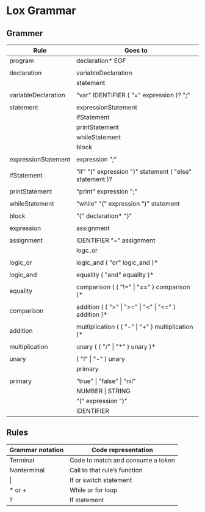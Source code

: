﻿# Lox Grammar

## Grammer
| Rule					| Goes to													|
|-----------------------|-----------------------------------------------------------|
| program				| declaration\* EOF											|
|						|															|
| declaration			| variableDeclaration										|
|						| statement													|
|						|															|
| variableDeclaration	| "var" IDENTIFIER ( "=" expression )? ";"					|
|						|															|
| statement				| expressionStatement										|
|						| ifStatement												|
|						| printStatement											|
|						| whileStatement											|
|						| block														|
|						|															|
| expressionStatement	| expression ";"											|
|						|															|
| ifStatement			| "if" "(" expression ")" statement ( "else" statement )?	|
|						|															|
| printStatement		| "print" expression ";"									|
|						|															|
| whileStatement		| "while" "(" expression ")" statement
|						|															|
| block					| "{" declaration\* "}"										|
|						|															|
| expression			| assignment												|
|						|															|
| assignment			| IDENTIFIER "=" assignment									|
|						| logc_or													|
|						|															|
| logic_or				| logic_and ( "or" logic_and )*								|
|						|															|
| logic_and				| equality ( "and" equality )*								|
|						|															|
| equality				| comparison ( ( "!=" \| "==" ) comparison )*				|
|						|															|
| comparison			| addition ( ( ">" \| ">=" \| "<" \| "<=" ) addition )*		|
|						|															|
| addition				| multiplication ( ( "-" \| "+" ) multiplication )*			|
|						|															|
| multiplication		| unary ( ( "/" \| "\*" ) unary )*							|
|						|															|
| unary					| ( "!" \| "-" ) unary										|
|						| primary													|
|						|															|
| primary				| "true" \| "false" \| "nil"								|
|						| NUMBER \| STRING											|
|						| "(" expression ")"										|
|						| IDENTIFIER												|

## Rules
| Grammar notation	| Code representation				|
|-------------------|-----------------------------------|
| Terminal			| Code to match and consume a token	|
| Nonterminal		| Call to that rule’s function		|
| \|				| If or switch statement			|
| \* or +			| While or for loop					|
| ?					| If statement						|
